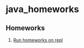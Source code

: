 # java_homeworks

## Homeworks
1. [Run homeworks on repl](https://replit.com/@dromakin/javahomeworks)
